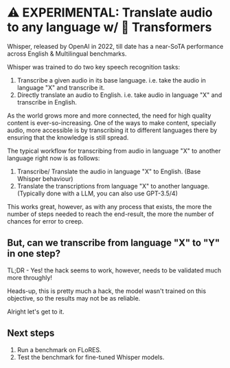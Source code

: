 # ⚠️ EXPERIMENTAL: Translate audio to any language w/ 🤗 Transformers

Whisper, released by OpenAI in 2022, till date has a near-SoTA performance across English & Multilingual benchmarks. 

Whisper was trained to do two key speech recognition tasks:
1. Transcribe a given audio in its base language. i.e. take the audio in language "X" and transcribe it.
2. Directly translate an audio to English. i.e. take audio in language "X" and transcribe in English.

As the world grows more and more connected, the need for high quality content is ever-so-increasing. One of the ways to make content, specially audio, more accessible is by transcribing it to different languages there by ensuring that the knowledge is still spread.

The typical workflow for transcribing from audio in language "X" to another language right now is as follows:
1. Transcribe/ Translate the audio in language "X" to English. (Base Whisper behaviour)
2. Translate the transcriptions from language "X" to another language. (Typically done with a LLM, you can also use GPT-3.5/4)

This works great, however, as with any process that exists, the more the number of steps needed to reach the end-result, the more the number of chances for error to creep.

## But, can we transcribe from language "X" to "Y" in one step?

TL;DR - Yes! the hack seems to work, however, needs to be validated much more throughly!

Heads-up, this is pretty much a hack, the model wasn't trained on this objective, so the results may not be as reliable.

Alright let's get to it.


## Next steps

1. Run a benchmark on FLoRES.
2. Test the benchmark for fine-tuned Whisper models.
